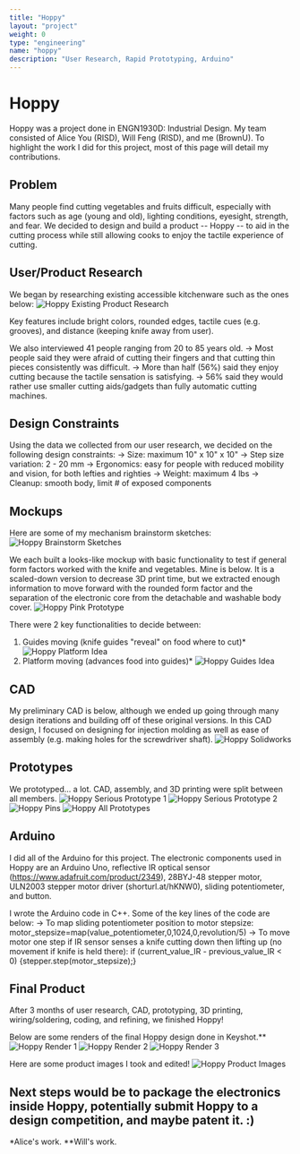 ```yaml
---
title: "Hoppy"
layout: "project"
weight: 0
type: "engineering"
name: "hoppy"
description: "User Research, Rapid Prototyping, Arduino"
---
```


# Hoppy

Hoppy was a project done in ENGN1930D: Industrial Design. My team consisted of Alice You (RISD), Will Feng (RISD), and me (BrownU). To highlight the work I did for this project, most of this page will detail my contributions.

## Problem

Many people find cutting vegetables and fruits difficult, especially with factors such as age (young and old), lighting conditions, eyesight, strength, and fear. We decided to design and build a product -- Hoppy -- to aid in the cutting process while still allowing cooks to enjoy the tactile experience of cutting.

## User/Product Research

We began by researching existing accessible kitchenware such as the ones below:
![Hoppy Existing Product Research](/img/hoppyresearch.png)

Key features include bright colors, rounded edges, tactile cues (e.g. grooves), and distance (keeping knife away from user).

We also interviewed 41 people ranging from 20 to 85 years old.
→ Most people said they were afraid of cutting their fingers and that cutting thin pieces consistently was difficult.
→ More than half (56%) said they enjoy cutting because the tactile sensation is satisfying.
→ 56% said they would rather use smaller cutting aids/gadgets than fully automatic cutting machines.

## Design Constraints

Using the data we collected from our user research, we decided on the following design constraints:
→ Size: maximum 10" x 10" x 10"
→ Step size variation: 2 - 20 mm
→ Ergonomics: easy for people with reduced mobility and vision, for both lefties and righties
→ Weight: maximum 4 lbs
→ Cleanup: smooth body, limit # of exposed components

## Mockups

Here are some of my mechanism brainstorm sketches:
![Hoppy Brainstorm Sketches](/img/hoppysketches.png)

We each built a looks-like mockup with basic functionality to test if general form factors worked with the knife and vegetables. Mine is below. It is a scaled-down version to decrease 3D print time, but we extracted enough information to move forward with the rounded form factor and the separation of the electronic core from the detachable and washable body cover.
![Hoppy Pink Prototype](/img/hoppypinkproto.png)

There were 2 key functionalities to decide between:
1) Guides moving (knife guides "reveal" on food where to cut)*
![Hoppy Platform Idea](/img/hoppyplatformidea.png)
2) Platform moving (advances food into guides)*
![Hoppy Guides Idea](/img/hoppyguidesidea.png)


## CAD
My preliminary CAD is below, although we ended up going through many design iterations and building off of these original versions. In this CAD design, I focused on designing for injection molding as well as ease of assembly (e.g. making holes for the screwdriver shaft).
![Hoppy Solidworks](/img/hoppycadproto-min.png)

## Prototypes

We prototyped... a lot. CAD, assembly, and 3D printing were split between all members.
![Hoppy Serious Prototype 1](/img/hoppyseriousproto1.png)
![Hoppy Serious Prototype 2](/img/hoppyseriousproto2.png)
![Hoppy Pins](/img/hoppypins.png)
![Hoppy All Prototypes](/img/hoppyallprotos.png)

## Arduino

I did all of the Arduino for this project. The electronic components used in Hoppy are an Arduino Uno, reflective IR optical sensor (https://www.adafruit.com/product/2349), 28BYJ-48 stepper motor, ULN2003 stepper motor driver (shorturl.at/hKNW0), sliding potentiometer, and button.

I wrote the Arduino code in C++. Some of the key lines of the code are below:
→ To map sliding potentiometer position to motor stepsize: motor_stepsize=map(value_potentiometer,0,1024,0,revolution/5)
→ To move motor one step if IR sensor senses a knife cutting down then lifting up (no movement if knife is held there): if (current_value_IR - previous_value_IR < 0) {stepper.step(motor_stepsize);}

## Final Product

After 3 months of user research, CAD, prototyping, 3D printing, wiring/soldering, coding, and refining, we finished Hoppy!

Below are some renders of the final Hoppy design done in Keyshot.**
![Hoppy Render 1](/img/hoppyrender1.png)
![Hoppy Render 2](/img/hoppyrender2.png)
![Hoppy Render 3](/img/hoppyrender3.png)

Here are some product images I took and edited!
![Hoppy Product Images](/img/hoppyfinal.png)

Next steps would be to package the electronics inside Hoppy, potentially submit Hoppy to a design competition, and maybe patent it. :)
---

*Alice's work.
**Will's work.
